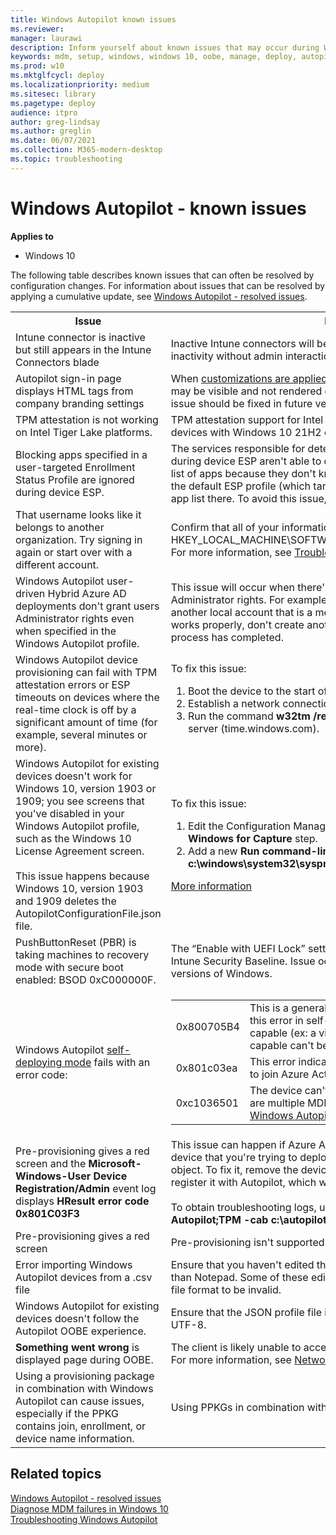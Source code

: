 ```yaml
---
title: Windows Autopilot known issues
ms.reviewer: 
manager: laurawi
description: Inform yourself about known issues that may occur during Windows Autopilot deployment.
keywords: mdm, setup, windows, windows 10, oobe, manage, deploy, autopilot, ztd, zero-touch, partner, msfb, intune
ms.prod: w10
ms.mktglfcycl: deploy
ms.localizationpriority: medium
ms.sitesec: library
ms.pagetype: deploy
audience: itpro
author: greg-lindsay
ms.author: greglin
ms.date: 06/07/2021
ms.collection: M365-modern-desktop
ms.topic: troubleshooting
---
```



# Windows Autopilot - known issues

**Applies to**

- Windows 10

The following table describes known issues that can often be resolved by configuration changes.  For information about issues that can be resolved by applying a cumulative update, see [Windows Autopilot - resolved issues](resolved-issues.md).

<table>
<th>Issue</th><th>More information</th>

<tr><td>Intune connector is inactive but still appears in the Intune Connectors blade</td>
<td>Inactive Intune connectors will be automatically cleaned up after 30 days of inactivity without admin interaction.</td></tr>

<tr><td>Autopilot sign-in page displays HTML tags from company branding settings</td>
<td>When <a href="https://docs.microsoft.com/azure/active-directory/fundamentals/customize-branding#to-customize-your-branding">customizations are applied to the company branding settings</a> the HTML tags may be visible and not rendered correctly on the update password page. This issue should be fixed in future versions of Windows.</td></tr>
 
<tr><td>TPM attestation is not working on Intel Tiger Lake platforms.</td>
<td>TPM attestation support for Intel TPM Tiger Lake platforms are only supported on devices with Windows 10 21H2 or higher.</td> </tr>

<tr><td>Blocking apps specified in a user-targeted Enrollment Status Profile are ignored during device ESP.</td>
<td>The services responsible for determining the list of apps that should be blocking during device ESP aren't able to determine the correct ESP profile containing the list of apps because they don't know the user identity. As a workaround, enable the default ESP profile (which targets all users and devices) and place the blocking app list there. To avoid this issue, target the ESP profile to <a href="enrollment-autopilot.md">device groups</a>.</td></tr>

<tr><td>That username looks like it belongs to another organization. Try signing in again or start over with a different account.</td>
 <td>Confirm that all of your information is correct at HKEY_LOCAL_MACHINE\SOFTWARE\Microsoft\Provisioning\Diagnostics\AutoPilot. For more information, see <a href="troubleshoot-oobe.md#windows-10-version-1709-and-above">Troubleshoot OOBE issues</a>.</td></tr>

<tr><td>Windows Autopilot user-driven Hybrid Azure AD deployments don't grant users Administrator rights even when specified in the Windows Autopilot profile.</td>
<td>This issue will occur when there's another user on the device that already has Administrator rights. For example, a PowerShell script or policy could create another local account that is a member of the Administrators group. To ensure this works properly, don't create another account until after the Windows Autopilot process has completed.</td></tr>

<tr><td>Windows Autopilot device provisioning can fail with TPM attestation errors or ESP timeouts on devices where the real-time clock is off by a significant amount of time (for example, several minutes or more).</td>
<td>To fix this issue: <ol><li>Boot the device to the start of the out-of-box experience (OOBE).
<li>Establish a network connection (wired or wireless).
<li>Run the command <b>w32tm /resync /force</b> to sync the time with the default time server (time.windows.com).</ol>
 </td>
</tr>

<tr><td>Windows Autopilot for existing devices doesn't work for Windows 10, version 1903 or 1909; you see screens that you've disabled in your Windows Autopilot profile, such as the Windows 10 License Agreement screen.
<br>&nbsp;<br>
This issue happens because Windows 10, version 1903 and 1909 deletes the AutopilotConfigurationFile.json file.</td>
<td>To fix this issue: <ol><li>Edit the Configuration Manager task sequence and disable the <b>Prepare Windows for Capture</b> step.
<li>Add a new <b>Run command-line</b> step that runs <b>c:\windows\system32\sysprep\sysprep.exe /oobe /reboot</b>.</ol>
<a href="https://oofhours.com/2019/09/19/a-challenge-with-windows-autopilot-for-existing-devices-and-windows-10-1903/">More information</a></td></tr>
 
<tr><td>PushButtonReset (PBR) is taking machines to recovery mode with secure boot enabled: BSOD 0xC000000F.
<td>The “Enable with UEFI Lock” setting causes this behavior, and is enabled in the Intune Security Baseline. Issue occurs with 1909, this issue is fixed with later versions of Windows.</td></tr>

<tr><td>Windows Autopilot <a href="self-deploying.md">self-deploying mode</a> fails with an error code:
<td><table>
<tr><td>0x800705B4<td>This is a general error indicating a timeout. A common cause of this error in self-deploying mode is that the device isn't TPM 2.0 capable (ex: a virtual machine). Devices that aren't TPM 2.0 capable can't be used with self-deploying mode.
<tr><td>0x801c03ea<td>This error indicates that TPM attestation failed, causing a failure to join Azure Active Directory with a device token.
<tr><td>0xc1036501<td>The device can't do an automatic MDM enrollment because there are multiple MDM configurations in Azure AD. See <a href="https://oofhours.com/2019/10/01/inside-windows-autopilot-self-deploying-mode/">Inside Windows Autopilot self-deploying mode</a>.
</table>
<tr><td>Pre-provisioning gives a red screen and the <b>Microsoft-Windows-User Device Registration/Admin</b> event log displays <b>HResult error code 0x801C03F3</b><td>This issue can happen if Azure AD can’t find an Azure AD device object for the device that you're trying to deploy. This issue will occur if you manually delete the object. To fix it, remove the device from Azure AD, Intune, and Autopilot, then re-register it with Autopilot, which will recreate the Azure AD device object.<br> 
<br>To obtain troubleshooting logs, use: <b>Mdmdiagnosticstool.exe -area Autopilot;TPM -cab c:\autopilot.cab</b>
<tr><td>Pre-provisioning gives a red screen<td>Pre-provisioning isn't supported on a VM.
<tr><td>Error importing Windows Autopilot devices from a .csv file<td>Ensure that you haven't edited the .csv file in Microsoft Excel or an editor other than Notepad. Some of these editors can introduce extra characters causing the file format to be invalid. 
<tr><td>Windows Autopilot for existing devices doesn't follow the Autopilot OOBE experience.<td>Ensure that the JSON profile file is saved in <b>ANSI/ASCII</b> format, not Unicode or UTF-8.
<tr><td><b>Something went wrong</b> is displayed page during OOBE.<td>The client is likely unable to access all the required Azure AD/MSA-related URLs. For more information, see <a href="networking-requirements.md">Networking requirements</a>.
<tr><td>Using a provisioning package in combination with Windows Autopilot can cause issues, especially if the PPKG contains join, enrollment, or device name information.<td>Using PPKGs in combination with Windows Autopilot isn't recommended.
</table>

## Related topics

[Windows Autopilot - resolved issues](resolved-issues.md)<br>
[Diagnose MDM failures in Windows 10](/windows/client-management/mdm/diagnose-mdm-failures-in-windows-10)<br>
[Troubleshooting Windows Autopilot](troubleshooting.md)
